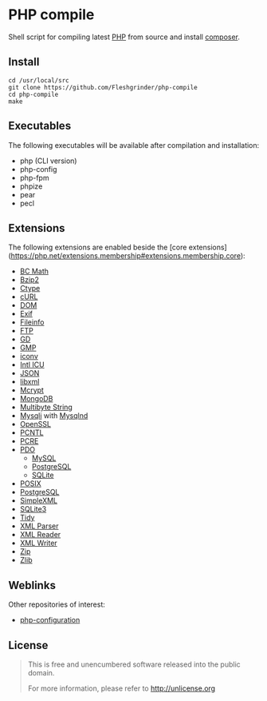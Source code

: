 # PHP compile
Shell script for compiling latest [PHP](https://php.net) from source and install [composer](https://getcomposer.org/).

## Install
```shell
cd /usr/local/src
git clone https://github.com/Fleshgrinder/php-compile
cd php-compile
make
```

## Executables
The following executables will be available after compilation and installation:
- php (CLI version)
- php-config
- php-fpm
- phpize
- pear
- pecl

## Extensions
The following extensions are enabled beside the [core extensions]
(https://php.net/extensions.membership#extensions.membership.core):

- [BC Math](https://php.net/book.bc)
- [Bzip2](https://php.net/book.bzip2)
- [Ctype](https://php.net/book.ctype)
- [cURL](https://php.net/book.curl)
- [DOM](https://php.net/book.dom)
- [Exif](https://php.net/book.exif)
- [Fileinfo](https://php.net/book.fileinfo)
- [FTP](https://php.net/book.ftp)
- [GD](https://php.net/book.image)
- [GMP](https://php.net/book.gmp)
- [iconv](https://php.net/book.iconv)
- [Intl ICU](https://php.net/book.intl)
- [JSON](https://php.net/book.json)
- [libxml](https://php.net/book.libxml)
- [Mcrypt](https://php.net/book.mcrypt)
- [MongoDB](https://php.net/book.mongodb)
- [Multibyte String](https://php.net/book.mbstring)
- [Mysqli](https://php.net/book.mysqli) with [Mysqlnd](https://php.net/book.mysqlnd)
- [OpenSSL](https://php.net/book.openssl)
- [PCNTL](https://php.net/book.pcntl)
- [PCRE](https://php.net/book.pcre)
- [PDO](https://php.net/book.pdo)
  - [MySQL](https://php.net/ref.pdo-mysql)
  - [PostgreSQL](https://php.net/ref.pdo-pgsql)
  - [SQLite](https://php.net/ref.pdo-sqlite)
- [POSIX](https://php.net/book.posix)
- [PostgreSQL](https://php.net/book.pgsql)
- [SimpleXML](https://php.net/book.simplexml)
- [SQLite3](https://php.net/book.sqlite3)
- [Tidy](https://php.net/book.tidy)
- [XML Parser](https://php.net/book.xml)
- [XML Reader](https://php.net/book.xmlreader)
- [XML Writer](https://php.net/book.xmlwriter)
- [Zip](https://php.net/book.zip)
- [Zlib](https://php.net/book.zlib)

## Weblinks
Other repositories of interest:

- [php-configuration](https://github.com/Fleshgrinder/php-configuration)

## License
> This is free and unencumbered software released into the public domain.
>
> For more information, please refer to <http://unlicense.org>
